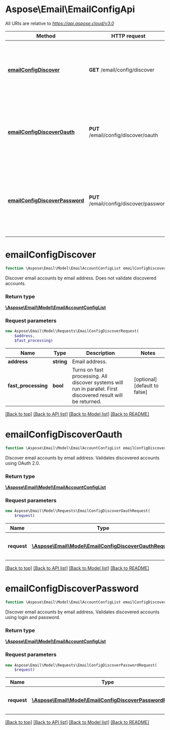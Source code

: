 # Aspose\Email\EmailConfigApi

All URIs are relative to *https://api.aspose.cloud/v3.0*

Method | HTTP request | Description
------------- | ------------- | -------------
[**emailConfigDiscover**](EmailConfigApi.md#emailConfigDiscover) | **GET** /email/config/discover | Discover email accounts by email address. Does not validate discovered accounts.
[**emailConfigDiscoverOauth**](EmailConfigApi.md#emailConfigDiscoverOauth) | **PUT** /email/config/discover/oauth | Discover email accounts by email address. Validates discovered accounts using OAuth 2.0.
[**emailConfigDiscoverPassword**](EmailConfigApi.md#emailConfigDiscoverPassword) | **PUT** /email/config/discover/password | Discover email accounts by email address. Validates discovered accounts using login and password.


# **emailConfigDiscover**
```php
function \Aspose\Email\Model\EmailAccountConfigList emailConfigDiscover(Requests\EmailConfigDiscoverRequest $request)
```
Discover email accounts by email address. Does not validate discovered accounts.

### Return type

[**\Aspose\Email\Model\EmailAccountConfigList**](EmailAccountConfigList.md)

### Request parameters
```php
new Aspose\Email\Model\Requests\EmailConfigDiscoverRequest(
    $address,
    $fast_processing)
```


Name | Type | Description  | Notes
------------- | ------------- | ------------- | -------------
 **address** | **string**| Email address. |
 **fast_processing** | **bool**| Turns on fast processing. All discover systems will run in parallel. First discovered result will be returned. | [optional] [default to false]

[[Back to top]](#) [[Back to API list]](README.md#documentation-for-api-endpoints) [[Back to Model list]](README.md#documentation-for-models) [[Back to README]](README.md)

# **emailConfigDiscoverOauth**
```php
function \Aspose\Email\Model\EmailAccountConfigList emailConfigDiscoverOauth(Requests\EmailConfigDiscoverOauthRequest $request)
```
Discover email accounts by email address. Validates discovered accounts using OAuth 2.0.

### Return type

[**\Aspose\Email\Model\EmailAccountConfigList**](EmailAccountConfigList.md)

### Request parameters
```php
new Aspose\Email\Model\Requests\EmailConfigDiscoverOauthRequest(
    $request)
```


Name | Type | Description  | Notes
------------- | ------------- | ------------- | -------------
 **request** | [**\Aspose\Email\Model\EmailConfigDiscoverOauthRequest**](EmailConfigDiscoverOauthRequest.md)| Discover email configuration request. |

[[Back to top]](#) [[Back to API list]](README.md#documentation-for-api-endpoints) [[Back to Model list]](README.md#documentation-for-models) [[Back to README]](README.md)

# **emailConfigDiscoverPassword**
```php
function \Aspose\Email\Model\EmailAccountConfigList emailConfigDiscoverPassword(Requests\EmailConfigDiscoverPasswordRequest $request)
```
Discover email accounts by email address. Validates discovered accounts using login and password.

### Return type

[**\Aspose\Email\Model\EmailAccountConfigList**](EmailAccountConfigList.md)

### Request parameters
```php
new Aspose\Email\Model\Requests\EmailConfigDiscoverPasswordRequest(
    $request)
```


Name | Type | Description  | Notes
------------- | ------------- | ------------- | -------------
 **request** | [**\Aspose\Email\Model\EmailConfigDiscoverPasswordRequest**](EmailConfigDiscoverPasswordRequest.md)| Discover email configuration request. |

[[Back to top]](#) [[Back to API list]](README.md#documentation-for-api-endpoints) [[Back to Model list]](README.md#documentation-for-models) [[Back to README]](README.md)


